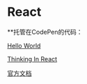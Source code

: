 # React

**托管在CodePen的代码：

[Hello World](https://codepen.io/magicmai/pen/gWZrMM)

[Thinking In React](https://codepen.io/magicmai/pen/LLeGRP?editors=0010)

[官方文档](https://discountry.github.io/react/docs/hello-world.html)
